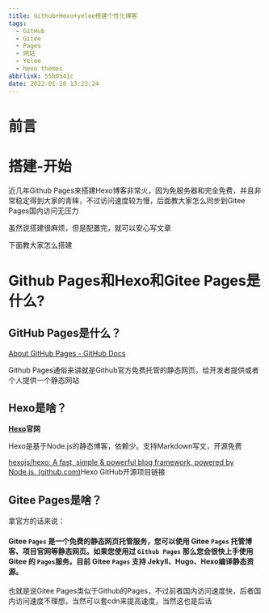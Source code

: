 ```yaml
---
title: Github+Hexo+yelee搭建个性化博客
tags:
  - GitHub
  - Gitee
  - Pages
  - 网站
  - Yelee
  - hexo themes
abbrlink: 55b0541c
date: 2022-01-20 13:23:24
---
```


# 前言

# 搭建-开始

近几年Github Pages来搭建Hexo博客非常火，因为免服务器和完全免费，并且非常稳定得到大家的青睐，不过访问速度较为慢，后面教大家怎么同步到Gitee Pages国内访问无压力

虽然说搭建很麻烦，但是配置完，就可以安心写文章

下面教大家怎么搭建

# Github Pages和Hexo和Gitee Pages是什么?

## GitHub Pages是什么？

[About GitHub Pages - GitHub Docs](https://docs.github.com/en/pages/getting-started-with-github-pages/about-github-pages)

Github Pages通俗来讲就是Github官方免费托管的静态网页，给开发者提供或者个人提供一个静态网站



## Hexo是啥？

**[Hexo](https://hexo.io/zh-cn/)官网**

Hexo是基于Node.js的静态博客，依赖少。支持Markdown写文，开源免费

[hexojs/hexo: A fast, simple & powerful blog framework, powered by Node.js. (github.com)](https://github.com/hexojs/hexo)Hexo GitHub开源项目链接



## Gitee Pages是啥？

拿官方的话来说：

#### Gitee `Pages` 是一个免费的静态网页托管服务，您可以使用 Gitee `Pages` 托管博客、项目官网等静态网页。如果您使用过 `Github Pages` 那么您会很快上手使用 Gitee 的 `Pages`服务。目前 Gitee `Pages` 支持 Jekyll、Hugo、Hexo编译静态资源。

也就是说Gitee Pages类似于Github的Pages，不过前者国内访问速度快，后者国内访问速度不理想，当然可以套cdn来提高速度，当然这也是后话
